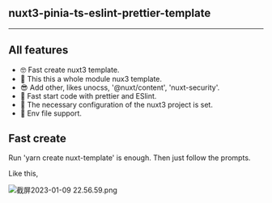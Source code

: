 ## nuxt3-pinia-ts-eslint-prettier-template

------

## All features

- 🤓 Fast create nuxt3 template.
- 🥰 This this a whole module nux3 template.
- 😎 Add other, likes unocss, '@nuxt/content', 'nuxt-security'.
- 🍒 Fast start code with prettier and ESlint.
- 🍺 The necessary configuration of the nuxt3 project is set.
- 🍭 Env file support.

## Fast create

Run 'yarn create nuxt-template'  is enough. Then just follow the prompts.

Like this,

![截屏2023-01-09 22.56.59.png](https://s2.loli.net/2023/01/09/qK5U2anlYFwRGIJ.png)
